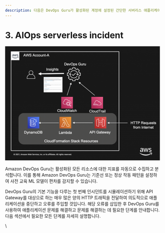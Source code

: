 ```yaml
---
description: 다음은 DevOps Guru가 활성화된 계정에 설정된 간단한 서버리스 애플리케이션의 아키텍처 다이어그램입니다.
---
```


# 3. AIOps serverless incident

![](<../.gitbook/assets/architecture-diagram (1).png>)

Amazon DevOps Guru는 활성화된 모든 리소스에 대한 지표를 자동으로 수집하고 분석합니다. 이를 통해 Amazon DevOps Guru는 기준선 또는 정상 작동 패턴을 설정하여 사전 교육 ML 모델이 편차를 감지할 수 있습니다.

DevOps Guru의 기본 기능을 다루는 첫 번째 인시던트를 시뮬레이션하기 위해 API Gateway를 대상으로 하는 매우 많은 양의 HTTP 트래픽을 전달하여 의도적으로 애플리케이션을 중단하고 오류를 주입할 것입니다. 해당 오류를 삽입한 후 DevOps Guru를 사용하여 애플리케이션 문제를 해결하고 문제를 해결하는 데 필요한 단계를 안내합니다. 다음 섹션에서 필요한 모든 단계를 자세히 설명합니다.

\
